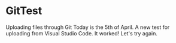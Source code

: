 # GitTest

Uploading files through Git
Today is the 5th of April. A new test for uploading from Visual Studio Code.
It worked! Let's try again.